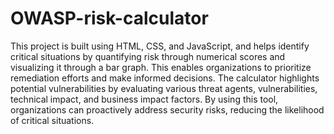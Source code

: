 # OWASP-risk-calculator
This project is built using HTML, CSS, and JavaScript, and helps identify critical situations by quantifying risk through numerical scores and visualizing it through a bar graph. This enables organizations to prioritize remediation efforts and make informed decisions. The calculator highlights potential vulnerabilities by evaluating various threat agents, vulnerabilities, technical impact, and business impact factors. By using this tool, organizations can proactively address security risks, reducing the likelihood of critical situations.
